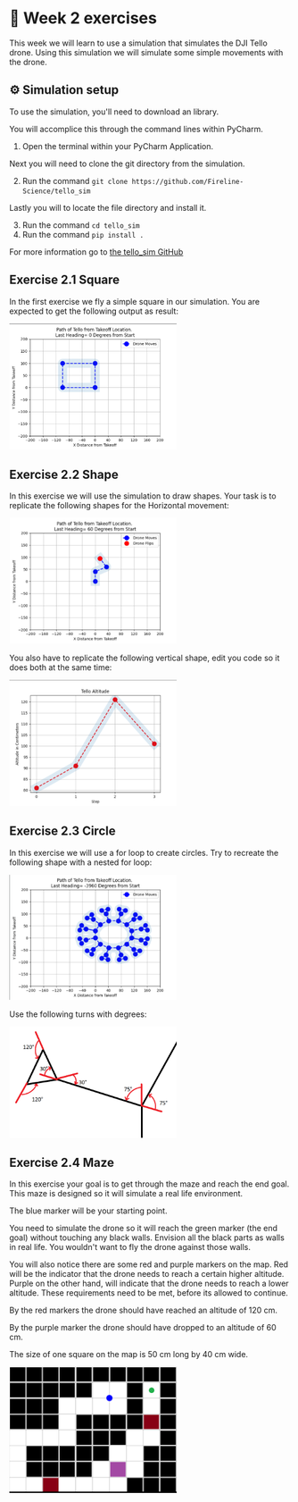 # :pencil: Week 2 exercises 
This week we will learn to use a simulation that simulates the DJI Tello drone. 
Using this simulation we will simulate some simple movements with the drone. 

## :gear: Simulation setup
To use the simulation, you'll need to download an library.

You will accomplice this through the command lines within PyCharm.

1. Open the terminal within your PyCharm Application.

Next you will need to clone the git directory from the simulation.

2. Run the command  `git clone https://github.com/Fireline-Science/tello_sim`

Lastly you will to locate the file directory and install it.

3. Run the command `cd tello_sim`
4. Run the command `pip install .`

For more information go to [the tello_sim GitHub](https://github.com/Fireline-Science/tello_sim)

## Exercise 2.1 Square
In the first exercise we fly a simple square in our simulation. 
You are expected to get the following output as result:

<img src="/Media/Exercise%202.1%20Week%202.png" width="300"/>

## Exercise 2.2 Shape
In this exercise we will use the simulation to draw shapes. 
Your task is to replicate the following shapes for the Horizontal movement:

<img src="/Media/horGraph.png" width="300"/>

You also have to replicate the following vertical shape, edit you code so it does both at the same time:

<img src="/Media/verGraph.png" width="300"/>

## Exercise 2.3 Circle
In this exercise we will use a for loop to create circles. Try to recreate the following shape with a nested for loop:

<img src="/Media/LoopShape.png" width="300"/>

Use the following turns with degrees:

<img src="/Media/angle's.png" width="300"/>

## Exercise 2.4 Maze

In this exercise your goal is to get through the maze and reach the end goal. This maze is designed so it will simulate a real life environment.

The blue marker will be your starting point. 

You need to simulate the drone so it will reach the green marker (the end goal) without touching any black walls. Envision all the black parts as walls in real life. 
You wouldn't want to fly the drone against those walls.

You will also notice there are some red and purple markers on the map. 
Red will be the indicator that the drone needs to reach a certain higher altitude. 
Purple on the other hand, will indicate that the drone needs to reach a lower altitude. 
These requirements need to be met, before its allowed to continue.

By the red markers the drone should have reached an altitude of 120 cm.

By the purple marker the drone should have dropped to an altitude of 60 cm.

The size of one square on the map is 50 cm long by 40 cm wide.

<img src="/Media/MazeExercise.png" width="300"/>